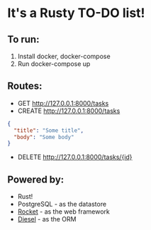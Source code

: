 # It's a Rusty TO-DO list!

## To run:
1. Install docker, docker-compose
2. Run docker-compose up

## Routes:
* GET http://127.0.0.1:8000/tasks
* CREATE http://127.0.0.1:8000/tasks
```json
{
  "title": "Some title",
  "body": "Some body"
}
```
* DELETE http://127.0.0.1:8000/tasks/{id}

## Powered by:
* Rust!
* PostgreSQL - as the datastore
* [Rocket](https://rocket.rs/) - as the web framework
* [Diesel](https://diesel.rs/) - as the ORM
